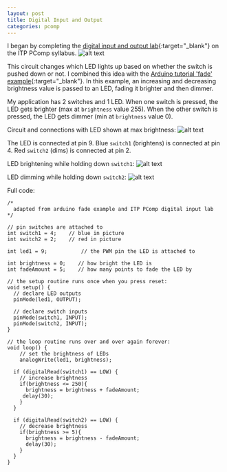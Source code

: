 ```yaml
---
layout: post
title: Digital Input and Output
categories: pcomp
---
```


I began by completing the [digital input and output lab](https://itp.nyu.edu/physcomp/labs/labs-arduino-digital-and-analog/digital-input-and-output-with-an-arduino/){:target="_blank"} on the ITP PComp syllabus.
![alt text](https://raw.githubusercontent.com/jirrian/jirrian.github.io/master/images/pcomp/IMG_20170926_005934.jpg)

This circuit changes which LED lights up based on whether the switch is pushed down or not. I combined this idea with the [Arduino tutorial 'fade' example](https://www.arduino.cc/en/Tutorial/Fade){:target="_blank"}. In this example, an increasing and decreasing brightness value is passed to an LED, fading it brighter and then dimmer.

My application has 2 switches and 1 LED. When one switch is pressed, the LED gets brighter (max at `brightness` value 255). When the other switch is pressed, the LED gets dimmer (min at `brightness` value 0).

Circuit and connections with LED shown at max brightness:
![alt text](https://raw.githubusercontent.com/jirrian/jirrian.github.io/master/images/pcomp/IMG_20170926_014702.jpg)

The LED is connected at pin 9.
Blue `switch1` (brightens) is connected at pin 4.
Red `switch2` (dims) is connected at pin 2.

LED brightening while holding down `switch1`:
![alt text](https://raw.githubusercontent.com/jirrian/jirrian.github.io/master/images/pcomp/Burst_Cover_GIF_Action_20170926014956.gif)

LED dimming while holding down `switch2`:
![alt text](https://raw.githubusercontent.com/jirrian/jirrian.github.io/master/images/pcomp/Burst_Cover_GIF_Action_20170926014808.gif)

Full code:
```
/*
  adapted from arduino fade example and ITP PComp digital input lab
*/

// pin switches are attached to
int switch1 = 4;	// blue in picture
int switch2 = 2;	// red in picture

int led1 = 9;           // the PWM pin the LED is attached to

int brightness = 0;    // how bright the LED is  
int fadeAmount = 5;    // how many points to fade the LED by

// the setup routine runs once when you press reset:
void setup() {
  // declare LED outputs
  pinMode(led1, OUTPUT);
  
  // declare switch inputs
  pinMode(switch1, INPUT);
  pinMode(switch2, INPUT);
}

// the loop routine runs over and over again forever:
void loop() {
    // set the brightness of LEDs
    analogWrite(led1, brightness);
    
  if (digitalRead(switch1) == LOW) {
    // increase brightness
    if(brightness <= 250){
      brightness = brightness + fadeAmount;
     delay(30);
    }
  }
  
  if (digitalRead(switch2) == LOW) {
    // decrease brightness
    if(brightness >= 5){
      brightness = brightness - fadeAmount;
      delay(30);
    }
  }
}
```
